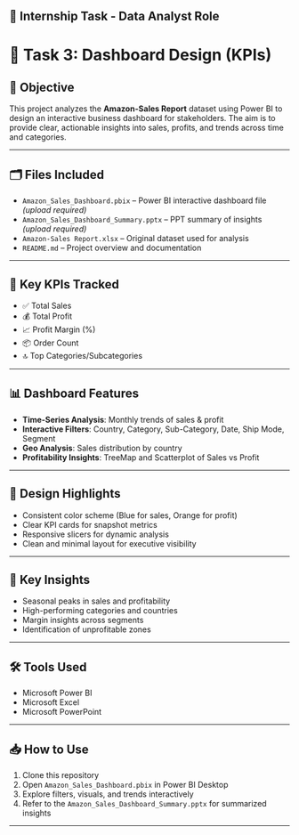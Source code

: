 ## 📌 Internship Task - Data Analyst Role

# 🧹 Task 3: Dashboard Design (KPIs)

## 🎯 Objective
This project analyzes the **Amazon-Sales Report** dataset using Power BI to design an interactive business dashboard for stakeholders. The aim is to provide clear, actionable insights into sales, profits, and trends across time and categories.

---

## 🗂️ Files Included
- `Amazon_Sales_Dashboard.pbix` – Power BI interactive dashboard file *(upload required)*
- `Amazon_Sales_Dashboard_Summary.pptx` – PPT summary of insights *(upload required)*
- `Amazon-Sales Report.xlsx` – Original dataset used for analysis
- `README.md` – Project overview and documentation

---

## 📌 Key KPIs Tracked
- ✅ Total Sales  
- 💰 Total Profit  
- 📈 Profit Margin (%)  
- 📦 Order Count  
- 🔝 Top Categories/Subcategories  

---

## 📊 Dashboard Features
- **Time-Series Analysis**: Monthly trends of sales & profit  
- **Interactive Filters**: Country, Category, Sub-Category, Date, Ship Mode, Segment  
- **Geo Analysis**: Sales distribution by country  
- **Profitability Insights**: TreeMap and Scatterplot of Sales vs Profit  

---

## 🎨 Design Highlights
- Consistent color scheme (Blue for sales, Orange for profit)
- Clear KPI cards for snapshot metrics
- Responsive slicers for dynamic analysis
- Clean and minimal layout for executive visibility

---

## 🧠 Key Insights
- Seasonal peaks in sales and profitability
- High-performing categories and countries
- Margin insights across segments
- Identification of unprofitable zones

---

## 🛠 Tools Used
- Microsoft Power BI
- Microsoft Excel
- Microsoft PowerPoint

---

## 📥 How to Use
1. Clone this repository
2. Open `Amazon_Sales_Dashboard.pbix` in Power BI Desktop
3. Explore filters, visuals, and trends interactively
4. Refer to the `Amazon_Sales_Dashboard_Summary.pptx` for summarized insights

---
